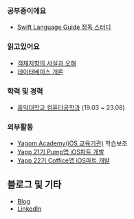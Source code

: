 ### 공부중이에요
- [Swift Language Guide 정독 스터디](https://github.com/YAPP-Github/22nd-Study-Swift-Language-Guide)

### 읽고있어요
- [객체지향의 사실과 오해](https://www.aladin.co.kr/shop/wproduct.aspx?ItemId=60550259)
- [데이터베이스 개론](https://product.kyobobook.co.kr/detail/S000001743852) 

### 학력 및 경력
- [홍익대학교 컴퓨터공학과](https://wwwce.hongik.ac.kr/dept/index.html) (19.03 ~ 23.08)

### 외부활동
- [Yagom Academy(iOS 교육기관)](https://www.yagom-academy.kr/) 학습보조
- [Yapp 21기 Pump앱 iOS파트 개발](https://github.com/YAPP-Github/21st-ALL-Rounder-Team-1-iOS)
- [Yapp 22기 Coffice앱 iOS파트 개발](https://github.com/YAPP-Github/Coffice-iOS)

## 블로그 및 기타
- [Blog](https://neph3779.github.io/)
- [LinkedIn](https://www.linkedin.com/in/%EC%88%98%ED%98%84-%EC%B2%9C-833310260/)
